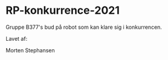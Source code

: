 # RP-konkurrence-2021

Gruppe B377's bud på robot som kan klare sig i konkurrencen.

Lavet af:

Morten Stephansen